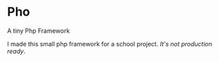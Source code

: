 Pho
===

A tiny Php Framework

I made this small php framework for a school project. _It's not production ready_.
